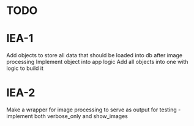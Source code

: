# TODO

# IEA-1 
Add objects to store all data that should be loaded into db after image processing
Implement object into app logic
Add all objects into one with logic to build it

# IEA-2
Make a wrapper for image processing to serve as output for testing - 
implement both verbose_only and show_images

